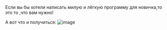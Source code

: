 Если вы бы хотели написать милую и лёгкую программу для новичка,то это то ,что вам нужно!

А вот что и получиться:
![image](https://github.com/user-attachments/assets/e8fce269-e579-4206-b730-9022f6f4ca7f)

